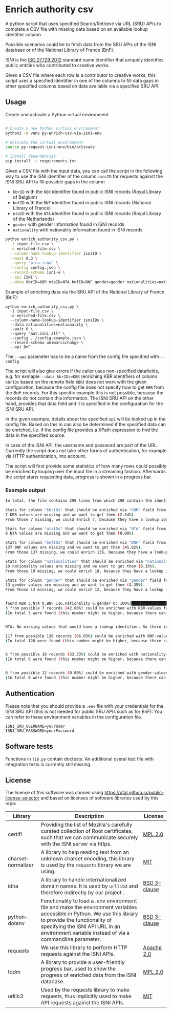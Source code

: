 # Enrich authority csv

A python script that uses specified Search/Retrieve via URL (SRU) APIs to complete a CSV file with missing data based on an available lookup identifier column

Possible scenarios could be to fetch data from the SRU APIs of the ISNI database or of the National Library of France (BnF).

ISNI is the [ISO 27729:2012](https://www.iso.org/standard/44292.html) standard name identifier that uniquely identifies public entities who contributed to creative works.

Given a CSV file where each row is a contributor to creative works, this script uses a specified identifier in one of the columns to
fill data gaps in other specified columns based on data available via a specified SRU API.

## Usage

Create and activate a Python virtual environment
```bash

# Create a new Python virtual environment
python3 -m venv py-enrich-csv-via-isni-env

# Activate the virtual environment
source py-request-isni-env/bin/activate

# Install dependencies
pip install -r requirements.txt
```

Given a CSV file with the input data, you can call the script in the following way to use the ISNI identifier of the column `isniID`
for requests against the ISNI SRU API to fill possible gaps in the column

* `kbrID` with the `KBR` identifier found in public ISNI records (Royal Library of Belgium)
* `bnfID` with the `BNF` identifier found in public ISNI records (National Library of France)
* `ntaID` with the `NTA` identifier found in public ISNI records (Royal Library of the Netherlands)
* `gender` with gender information found in ISNI records
* `nationality` with nationality information found in ISNI records

```bash
python enrich_authority_csv.py \
  -i input-file.csv \
  -o enriched-file.csv \
  --column-name-lookup-identifier isniID \
  --wait 0.3 \
  --query "pica.isn=" \
  --config config.json \
  --record-schema isni-e \
  --api ISNI \
  --data kbrID=KBR ntaID=NTA bnfID=BNF gender=gender nationalities=nationality
```

Example of enriching data via the SRU API of the National Library of France (BnF):

```
python enrich_authority_csv.py \
  -i input-file.csv \
  -o enriched-file.csv \
  --column-name-lookup-identifier isniIDs \
  --data nationalities=nationality \
  --wait 0 \
  --query "aut.isni all" \
  --config ../config-example.json \
  --record-schema unimarcxchange \
  --api BnF
```

The `--api` parameter has to be a name from the config file specified with `--config`

The script will also give errors if the caller uses non-specified datafields,
e.g. for exmaple `--data kbrIDs=KBR` (enriching KBR identifiers of column `kbrIDs` based on the remote field `KBR`) does not work with the given configuration,
because the config file does not specify how to get `KBR` from the BnF records.
For this specific example this is not possible, because the records do not contain this information.
The ISNI SRU API on the other hand, provides that data field and it is specified in the configuration for the ISNI SRU API.

In the given example, details about the specified `api` will be looked up in the config file.
Based on this in can also be determined if the specified data can be enriched,
i.e. if the config file provides a XPath expression to find the data in the specified source.

In case of the ISNI API, the username and password are part of the URL.
Currently the script does not take other forms of authentication, for example via HTTP authentication, into account.


The script will first provide some statistics of how many rows could possibly be enriched
by looping over the input file in a streaming fashion.
Afterwards the script starts requesting data, progress is shown in a progress bar.


### Example output

```bash
In total, the file contains 299 lines from which 298 contain the identifier to lookup (99.67%)

Stats for column "kbrIDs" that should be enriched via "KBR" field from the remote SRU API
7 KBR values are missing and we want to get them (2.34%).
From those 7 missing, we could enrich 7, because they have a lookup identifier (100.00%)

Stats for column "ntaIDs" that should be enriched via "NTA" field from the remote SRU API
0 NTA values are missing and we want to get them (0.00%).

Stats for column "bnfIDs" that should be enriched via "BNF" field from the remote SRU API
137 BNF values are missing and we want to get them (45.82%).
From those 137 missing, we could enrich 136, because they have a lookup identifier (99.27%)

Stats for column "nationalities" that should be enriched via "nationality" field from the remote SRU API
19 nationality values are missing and we want to get them (6.35%).
From those 19 missing, we could enrich 18, because they have a lookup identifier (94.74%)

Stats for column "gender" that should be enriched via "gender" field from the remote SRU API
13 gender values are missing and we want to get them (4.35%).
From those 13 missing, we could enrich 12, because they have a lookup identifier (92.31%)


found KBR 3,NTA 0,BNF 116,nationality 6,gender 0: 100%|██████████████████████████████████████████████████████████████████████████████████████████████████████████████████| 155/155 [00:16<00:00, 11.50it/s]
3 from possible 7 records (42.86%) could be enriched with KBR-values from the SRU API!
(In total 3 were found (this number might be higher, because there can be more than one lookup identifier per row)


NTA: No missing values that would have a lookup identifier. So there is nothing to enrich

117 from possible 136 records (86.03%) could be enriched with BNF-values from the SRU API!
(In total 120 were found (this number might be higher, because there can be more than one lookup identifier per row)


6 from possible 18 records (33.33%) could be enriched with nationality-values from the SRU API!
(In total 8 were found (this number might be higher, because there can be more than one lookup identifier per row)


0 from possible 12 records (0.00%) could be enriched with gender-values from the SRU API!
(In total 0 were found (this number might be higher, because there can be more than one lookup identifier per row)
```

## Authentication

Please note that you should provide a `.env` file with your credentials for the ISNI SRU API (this is not needed for public SRU APIs such as for BnF):
You can refer to these environment variables in the configuration file.


```
ISNI_SRU_USERNAME=yourUser
ISNI_SRU_PASSWORD=yourPassword
```


## Software tests

Functions in `lib.py` contain doctests. An additional overal test file with integration tests is currently still missing.

## License

The license of this software was chosen using https://ufal.github.io/public-license-selector and based on licenses of software libraries used by this repo:

| Library | Description | License |
|---------|-------------|---------|
| certifi | Providing the list of Mozilla's carefully curated collection of Root certificates, such that we can communicate securely with the ISNI server via https. | [MPL 2.0](https://www.mozilla.org/en-US/MPL/2.0/) |
| charset-normalizer | A library to help reading text from an unknown charset encoding, this library is used by the `requests` library we are using. | [MIT](https://opensource.org/licenses/MIT) |
| idna | A library to handle internationalized domain names. It is used by `urllib3` and therefore indirectly by our project . | [BSD 3-clause](https://opensource.org/licenses/BSD-3-Clause) |
| python-dotenv | Functionality to load a .env environment file and make the environment variables accessible in Python. We use this library to provide the functionality of specifying the ISNI API URL in an environment variable instead of via a commandline parameter. | [BSD 3-clause](https://opensource.org/licenses/BSD-3-Clause) |
| requests | We use this library to perform HTTP requests against the ISNI APIs. | [Apache 2.0](https://www.apache.org/licenses/LICENSE-2.0) |
| tqdm | A library to provide a user-friendly progress bar, used to show the progress of enriched data from the ISNI database. | [MPL 2.0](https://www.mozilla.org/en-US/MPL/2.0/) |
| urllib3 | Used by the requests library to make requests, thus implicitly used to make API requests against the ISNI APIs. | [MIT](https://opensource.org/licenses/MIT) |

